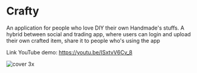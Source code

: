 # Crafty

An application for people who love DIY their own Handmade's stuffs. A hybrid between social and trading app, where users can login and upload their own crafted item, share it to people who's using the app

Link YouTube demo: 
https://youtu.be/ISxtvV6Cv_8

![cover 3x](https://cloud.githubusercontent.com/assets/12258473/24603351/9b8fb516-188a-11e7-9405-592782c8fc2f.png)
